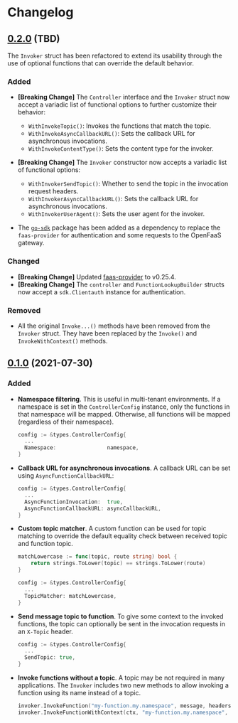 # Changelog

## [0.2.0](https://github.com/flusflas/connector-sdk/tree/v0.2.0) (TBD)

The `Invoker` struct has been refactored to extend its usability through the use
of optional functions that can override the default behavior.

### Added

- **[Breaking Change]** The `Controller` interface and the `Invoker` struct now accept a variadic list
  of functional options to further customize their behavior:
  - `WithInvokeTopic()`: Invokes the functions that match the topic.
  - `WithInvokeAsyncCallbackURL()`: Sets the callback URL for asynchronous invocations.
  - `WithInvokeContentType()`: Sets the content type for the invoker.

- **[Breaking Change]** The `Invoker` constructor now accepts a variadic list of functional options:
  - `WithInvokerSendTopic()`: Whether to send the topic in the invocation request headers.
  - `WithInvokerAsyncCallbackURL()`: Sets the callback URL for asynchronous invocations.
  - `WithInvokerUserAgent()`: Sets the user agent for the invoker.
- The [`go-sdk`](github.com/openfaas/go-sdk) package has been added as a
  dependency to replace the `faas-provider` for authentication and some requests
  to the OpenFaaS gateway.

### Changed

- **[Breaking Change]** Updated [faas-provider](github.com/openfaas/faas-provider)
  to v0.25.4.
- **[Breaking Change]** The `controller` and `FunctionLookupBuilder` structs now
  accept a `sdk.Clientauth` instance for authentication.

### Removed

- All the original `Invoke...()` methods have been removed from the `Invoker` struct.
  They have been replaced by the `Invoke()` and `InvokeWithContext()` methods.


## [0.1.0](https://github.com/flusflas/connector-sdk/tree/v0.1.0) (2021-07-30)

### Added

- **Namespace filtering**.
  This is useful in multi-tenant environments. If a namespace is set in the
  `ControllerConfig` instance, only the functions in that namespace will be
  mapped. Otherwise, all functions will be mapped (regardless of their
  namespace).
  ```go
  config := &types.ControllerConfig{
    ...
    Namespace:                namespace,
  }
  ```
- **Callback URL for asynchronous invocations**.
  A callback URL can be set using `AsyncFunctionCallbackURL`:
  ```go
  config := &types.ControllerConfig{
    ...
    AsyncFunctionInvocation:  true,
    AsyncFunctionCallbackURL: asyncCallbackURL,
  }
  ```
- **Custom topic matcher**.
  A custom function can be used for topic matching to override the default
  equality check between received topic and function topic.
  ```go
  matchLowercase := func(topic, route string) bool {
      return strings.ToLower(topic) == strings.ToLower(route)
  }
  
  config := &types.ControllerConfig{
    ...
    TopicMatcher: matchLowercase,
  }
  ```
- **Send message topic to function**.
  To give some context to the invoked functions, the topic can optionally be
  sent in the invocation requests in an `X-Topic` header.
  ```go
  config := &types.ControllerConfig{
    ...
    SendTopic: true,
  }
  ```
- **Invoke functions without a topic**.
  A topic may be not required in many applications. The `Invoker` includes two
  new methods to allow invoking a function using its name instead of a topic.
  ```go
  invoker.InvokeFunction("my-function.my.namespace", message, headers)
  invoker.InvokeFunctionWithContext(ctx, "my-function.my.namespace", message, headers)
  ```